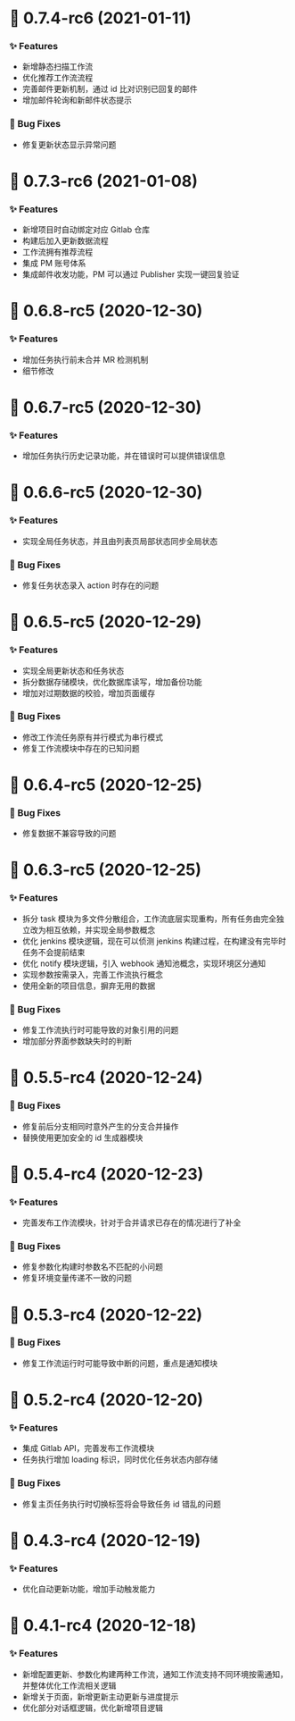 <!--
 * @Author: Whzcorcd
 * @Date: 2020-12-15 14:43:54
 * @LastEditors: Whzcorcd
 * @LastEditTime: 2021-01-11 14:43:14
 * @Description: file content
-->
# :tada: 0.7.4-rc6 (2021-01-11)

### :sparkles: Features

* 新增静态扫描工作流
* 优化推荐工作流流程
* 完善邮件更新机制，通过 id 比对识别已回复的邮件
* 增加邮件轮询和新邮件状态提示

### :bug: Bug Fixes

* 修复更新状态显示异常问题



# :tada: 0.7.3-rc6 (2021-01-08)

### :sparkles: Features

* 新增项目时自动绑定对应 Gitlab 仓库
* 构建后加入更新数据流程
* 工作流拥有推荐流程
* 集成 PM 账号体系
* 集成邮件收发功能，PM 可以通过 Publisher 实现一键回复验证



# :tada: 0.6.8-rc5 (2020-12-30)

### :sparkles: Features

* 增加任务执行前未合并 MR 检测机制
* 细节修改



# :tada: 0.6.7-rc5 (2020-12-30)

### :sparkles: Features

* 增加任务执行历史记录功能，并在错误时可以提供错误信息



# :tada: 0.6.6-rc5 (2020-12-30)

### :sparkles: Features

* 实现全局任务状态，并且由列表页局部状态同步全局状态

### :bug: Bug Fixes

* 修复任务状态录入 action 时存在的问题



# :tada: 0.6.5-rc5 (2020-12-29)

### :sparkles: Features

* 实现全局更新状态和任务状态
* 拆分数据存储模块，优化数据库读写，增加备份功能
* 增加对过期数据的校验，增加页面缓存

### :bug: Bug Fixes

* 修改工作流任务原有并行模式为串行模式
* 修复工作流模块中存在的已知问题



# :tada: 0.6.4-rc5 (2020-12-25)

### :bug: Bug Fixes

* 修复数据不兼容导致的问题



# :tada: 0.6.3-rc5 (2020-12-25)

### :sparkles: Features

* 拆分 task 模块为多文件分散组合，工作流底层实现重构，所有任务由完全独立改为相互依赖，并实现全局参数概念
* 优化 jenkins 模块逻辑，现在可以侦测 jenkins 构建过程，在构建没有完毕时任务不会提前结束
* 优化 notify 模块逻辑，引入 webhook 通知池概念，实现环境区分通知
* 实现参数按需录入，完善工作流执行概念
* 使用全新的项目信息，摒弃无用的数据

### :bug: Bug Fixes

* 修复工作流执行时可能导致的对象引用的问题
* 增加部分界面参数缺失时的判断



# :tada: 0.5.5-rc4 (2020-12-24)

### :bug: Bug Fixes

* 修复前后分支相同时意外产生的分支合并操作
* 替换使用更加安全的 id 生成器模块



# :tada: 0.5.4-rc4 (2020-12-23)

### :sparkles: Features

* 完善发布工作流模块，针对于合并请求已存在的情况进行了补全

### :bug: Bug Fixes

* 修复参数化构建时参数名不匹配的小问题
* 修复环境变量传递不一致的问题



# :tada: 0.5.3-rc4 (2020-12-22)

### :bug: Bug Fixes

* 修复工作流运行时可能导致中断的问题，重点是通知模块



# :tada: 0.5.2-rc4 (2020-12-20)

### :sparkles: Features

* 集成 Gitlab API，完善发布工作流模块
* 任务执行增加 loading 标识，同时优化任务状态内部存储

### :bug: Bug Fixes

* 修复主页任务执行时切换标签将会导致任务 id 错乱的问题



# :tada: 0.4.3-rc4 (2020-12-19)

### :sparkles: Features

* 优化自动更新功能，增加手动触发能力



# :tada: 0.4.1-rc4 (2020-12-18)

### :sparkles: Features

* 新增配置更新、参数化构建两种工作流，通知工作流支持不同环境按需通知，并整体优化工作流相关逻辑
* 新增关于页面，新增更新主动更新与进度提示
* 优化部分对话框逻辑，优化新增项目逻辑
